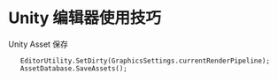 #  Unity 编辑器使用技巧

Unity Asset 保存

```
   EditorUtility.SetDirty(GraphicsSettings.currentRenderPipeline);
   AssetDatabase.SaveAssets();
```